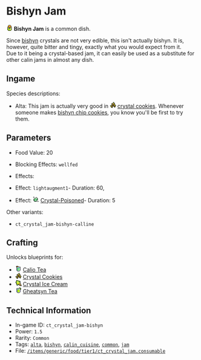 # Bishyn Jam

<img src="https://raw.githubusercontent.com/Ceterai/Enternia/main/items/generic/food/tier1/ct_crystal_jam.png" alt="Bishyn Jam icon" loading="lazy" height=16px width="auto" /> **Bishyn Jam** is a common dish.

Since [bishyn](https://ceterai.github.io/MyEnternia/Wiki/Tags/Bishyn) crystals are not very edible, this isn't actually bishyn. It is, however, quite bitter and tingy, exactly what you would expect from it.  
Due to it being a crystal-based jam, it can easily be used as a substitute for other calin jams in almost any dish.

## Ingame

Species descriptions:

- Alta: This jam is actually very good in <img src="https://raw.githubusercontent.com/Ceterai/Enternia/main/items/generic/food/tier2/ct_crystal_cookies.png" alt="Crystal Cookies icon" loading="lazy" height=16px width="auto" /> [crystal cookies](https://ceterai.github.io/MyEnternia/Wiki/CrystalCookies). Whenever someone makes [bishyn chip cookies](https://ceterai.github.io/MyEnternia/Wiki/bishynchipcookies), you know you'll be first to try them.

## Parameters

- Food Value: 20
- Blocking Effects: `wellfed`
- Effects: 

- Effect: `lightaugment1`- Duration: 60, 

- Effect: <img src="https://raw.githubusercontent.com/Ceterai/Enternia/main/stats/effects/ct_crystal_poison.png" alt="Crystal-Poisoned icon" loading="lazy" height=16px width="auto" /> [Crystal-Poisoned](https://ceterai.github.io/MyEnternia/Wiki/Crystal-Poisoned)- Duration: 5

Other variants:

- `ct_crystal_jam-bishyn-calline`

## Crafting

Unlocks blueprints for:

- <img src="https://raw.githubusercontent.com/Ceterai/Enternia/main/items/generic/food/tier2/ct_calio_tea.png" alt="Calio Tea icon" loading="lazy" height=16px width="auto" /> [Calio Tea](https://ceterai.github.io/MyEnternia/Wiki/CalioTea)
- <img src="https://raw.githubusercontent.com/Ceterai/Enternia/main/items/generic/food/tier2/ct_crystal_cookies.png" alt="Crystal Cookies icon" loading="lazy" height=16px width="auto" /> [Crystal Cookies](https://ceterai.github.io/MyEnternia/Wiki/CrystalCookies)
- <img src="https://raw.githubusercontent.com/Ceterai/Enternia/main/items/generic/food/tier2/ct_crystal_icecream.png" alt="Crystal Ice Cream icon" loading="lazy" height=16px width="auto" /> [Crystal Ice Cream](https://ceterai.github.io/MyEnternia/Wiki/CrystalIceCream)
- <img src="https://raw.githubusercontent.com/Ceterai/Enternia/main/items/generic/food/tier2/ct_gheatsyn_tea.png" alt="Gheatsyn Tea icon" loading="lazy" height=16px width="auto" /> [Gheatsyn Tea](https://ceterai.github.io/MyEnternia/Wiki/GheatsynTea)

## Technical Information

- In-game ID: `ct_crystal_jam-bishyn`
- Power: `1.5`
- Rarity: `Common`
- Tags: [`alta`](https://ceterai.github.io/MyEnternia/Wiki/Tags/Alta), [`bishyn`](https://ceterai.github.io/MyEnternia/Wiki/Tags/Bishyn), [`calin_cuisine`](https://ceterai.github.io/MyEnternia/Wiki/Tags/CalinCuisine), [`common`](https://ceterai.github.io/MyEnternia/Wiki/Tags/Common), [`jam`](https://ceterai.github.io/MyEnternia/Wiki/Tags/Jam)
- File: [`/items/generic/food/tier1/ct_crystal_jam.consumable`](https://github.com/Ceterai/Enternia/blob/main/items/generic/food/tier1/ct_crystal_jam.consumable)
